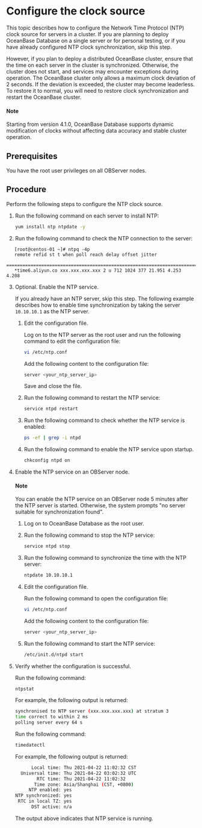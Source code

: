 # Configure the clock source

This topic describes how to configure the Network Time Protocol (NTP) clock source for servers in a cluster. If you are planning to deploy OceanBase Database on a single server or for personal testing, or if you have already configured NTP clock synchronization, skip this step. 

However, if you plan to deploy a distributed OceanBase cluster, ensure that the time on each server in the cluster is synchronized. Otherwise, the cluster does not start, and services may encounter exceptions during operation. The OceanBase cluster only allows a maximum clock deviation of 2 seconds. If the deviation is exceeded, the cluster may become leaderless. To restore it to normal, you will need to restore clock synchronization and restart the OceanBase cluster.

<main id="notice" type='explain'>
   <h4>Note</h4>
   <p>Starting from version 4.1.0, OceanBase Database supports dynamic modification of clocks without affecting data accuracy and stable cluster operation.</p>
</main>

## Prerequisites

You have the root user privileges on all OBServer nodes.

## Procedure

Perform the following steps to configure the NTP clock source.

1. Run the following command on each server to install NTP:

   ```bash
   yum install ntp ntpdate -y
   ```

2. Run the following command to check the NTP connection to the server:

```shell
   [root@centos-01 ~]# ntpq -4p
   remote refid st t when poll reach delay offset jitter
   ==============================================================================
   *time6.aliyun.co xxx.xxx.xxx.xxx 2 u 712 1024 377 21.951 4.253 4.208
   ```

3. Optional. Enable the NTP service.

   If you already have an NTP server, skip this step. The following example describes how to enable time synchronization by taking the server `10.10.10.1` as the NTP server.

   1. Edit the configuration file.

      Log on to the NTP server as the root user and run the following command to edit the configuration file:

      ```bash
      vi /etc/ntp.conf
      ```

      Add the following content to the configuration file:

      ```bash
      server <your_ntp_server_ip>
      ```

      Save and close the file.

   2. Run the following command to restart the NTP service:

      ```bash
      service ntpd restart
      ```

   3. Run the following command to check whether the NTP service is enabled:

      ```bash
      ps -ef | grep -i ntpd
      ```

   4. Run the following command to enable the NTP service upon startup.

      ```bash
      chkconfig ntpd on
      ```

4. Enable the NTP service on an OBServer node.

   <main id="notice" type='notice'>
     <h4>Note</h4>
     <p>You can enable the NTP service on an OBServer node 5 minutes after the NTP server is started. Otherwise, the system prompts "no server suitable for synchronization found". </p>
   </main>

   1. Log on to OceanBase Database as the root user.

   2. Run the following command to stop the NTP service:

      ```bash
      service ntpd stop
      ```

   3. Run the following command to synchronize the time with the NTP server:

      ```bash
      ntpdate 10.10.10.1
      ```

   4. Edit the configuration file.

      Run the following command to open the configuration file:

      ```bash
      vi /etc/ntp.conf
      ```

      Add the following content to the configuration file:

      ```bash
      server <your_ntp_server_ip>
      ```

   5. Run the following command to start the NTP service:

      ```bash
      /etc/init.d/ntpd start
      ```

5. Verify whether the configuration is successful.

   Run the following command:

   ```bash
   ntpstat
   ```

   For example, the following output is returned:

   ```bash
   synchronised to NTP server (xxx.xxx.xxx.xxx) at stratum 3
   time correct to within 2 ms
   polling server every 64 s
   ```

   Run the following command:

   ```bash
   timedatectl
   ```

   For example, the following output is returned:

   ```bash
         Local time: Thu 2021-04-22 11:02:32 CST
     Universal time: Thu 2021-04-22 03:02:32 UTC
           RTC time: Thu 2021-04-22 11:02:32
          Time zone: Asia/Shanghai (CST, +0800)
        NTP enabled: yes
   NTP synchronized: yes
    RTC in local TZ: yes
         DST active: n/a
   ```

   The output above indicates that NTP service is running.
